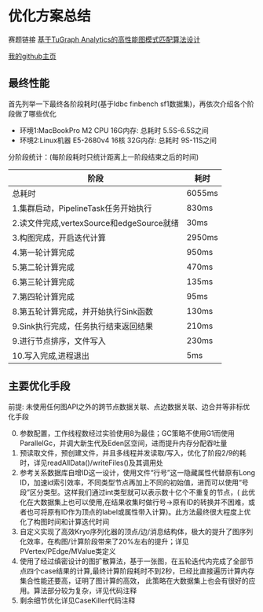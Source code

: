 # 优化方案总结

赛题链接 [基于TuGraph Analytics的⾼性能图模式匹配算法设计](https://www.datafountain.cn/competitions/975)

[我的github主页](https://github.com/pengzh1)

## 最终性能

首先列举一下最终各阶段耗时(基于ldbc finbench sf1数据集)，再依次介绍各个阶段做了哪些优化

- 环境1:MacBookPro M2 CPU 16G内存: 总耗时 5.5S-6.5S之间
- 环境2:Linux机器 E5-2680v4 16核 32G内存: 总耗时 9S-11S之间

分阶段统计：(每阶段耗时只统计距离上一阶段结束之后的时间)

| 阶段                                | 耗时     | 
|-----------------------------------|--------|
| 总耗时                               | 6055ms |
| 1.集群启动，PipelineTask任务开始执行         | 830ms  |
| 2.读文件完成,vertexSource和edgeSource就绪 | 30ms   |
| 3.构图完成，开启迭代计算                     | 2950ms |
| 4.第一轮计算完成                         | 950ms  |
| 5.第二轮计算完成                         | 470ms  |
| 6.第三轮计算完成                         | 135ms  |
| 7.第四轮计算完成                         | 95ms   |
| 8.第五轮计算完成，并开始执行Sink函数             | 130ms  |
| 9.Sink执行完成，任务执行结束返回结果             | 210ms  |
| 9.进行节点排序，文件写入                     | 230ms  |
| 10.写入完成,进程退出                      | 5ms    |

## 主要优化手段
前提: 未使用任何图API之外的跨节点数据关联、点边数据关联、边合并等非标优化手段

0. 参数配置，工作线程数经过实验使用8为最佳；GC策略不使用G1而使用ParallelGc，并调大新生代及Eden区空间，进而提升内存分配吞吐量
1. 预读取文件，预创建文件，并且多线程并发读取/写入，优化了阶段2/9的耗时，详见readAllData()/writeFiles()及其调用处
2. 参考关系数据库自增ID这一设计，使用文件“行号”这一隐藏属性代替原有Long
   ID，加速id索引效率，不同类型节点再加上不同的初始值，进而可以使用“号段”区分类型。这样我们通过int类型就可以表示数十亿个不重复的节点，(
   此优化在大数据集上也可以使用,在结果收集时做行号->原有ID的转换并不困难，或者也可将原有ID作为顶点的label或属性带入计算)。此方法最终很大程度上优化了构图时间和计算迭代时间
3. 自定义实现了高效Kryo序列化器的顶点/边/消息结构体，极大的提升了图序列化效率，在构图/计算阶段带来了20%左右的提升；详见
   PVertex/PEdge/MValue类定义
4. 使用了经过缜密设计的图扩散算法，基于一张图，在五轮迭代内完成了全部节点四个case结果的计算,最终计算阶段耗时不到2秒，已经比直接遍历计算内存集合性能还要高，证明了图计算的高效，
   此策略在大数据集上也会有很好的应用。算法部分较为复杂，详见代码注释
5. 剩余细节优化详见CaseKiller代码注释
